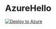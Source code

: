 # AzureHello
[![Deploy to Azure](https://azuredeploy.net/deploybutton.png)](https://azuredeploy.net/)
